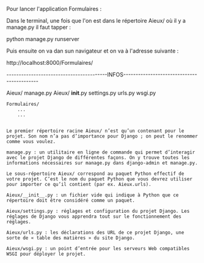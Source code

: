 Pour lancer l'application Formulaires : 

Dans le terminal, une fois que l'on est dans le répertoire Aieux/ où il y a manage.py il faut tapper : 

python manage.py runserver

Puis ensuite on va dan sun navigateur et on va à l'adresse suivante : 

http://localhost:8000/Formulaires/



-----------------------------------------INFOS-------------------------------------------

Aieux/
    manage.py
    Aieux/
        __init__.py
        settings.py
        urls.py
        wsgi.py

    Formulaires/ 
    	... 
    	...


    Le premier répertoire racine Aieux/ n’est qu’un contenant pour le projet. Son nom n’a pas d’importance pour Django ; on peut le renommer comme vous voulez.

    manage.py : un utilitaire en ligne de commande qui permet d’interagir avec le projet Django de différentes façons. On y trouve toutes les informations nécessaires sur manage.py dans django-admin et manage.py.

    Le sous-répertoire Aieux/ correspond au paquet Python effectif de votre projet. C’est le nom du paquet Python que vous devrez utiliser pour importer ce qu’il contient (par ex. Aieux.urls).

    Aieux/__init__.py : un fichier vide qui indique à Python que ce répertoire doit être considéré comme un paquet.

    Aieux/settings.py : réglages et configuration du projet Django. Les réglages de Django vous apprendra tout sur le fonctionnement des réglages.

    Aieux/urls.py : les déclarations des URL de ce projet Django, une sorte de « table des matières » du site Django. 

    Aieux/wsgi.py : un point d’entrée pour les serveurs Web compatibles WSGI pour déployer le projet.
